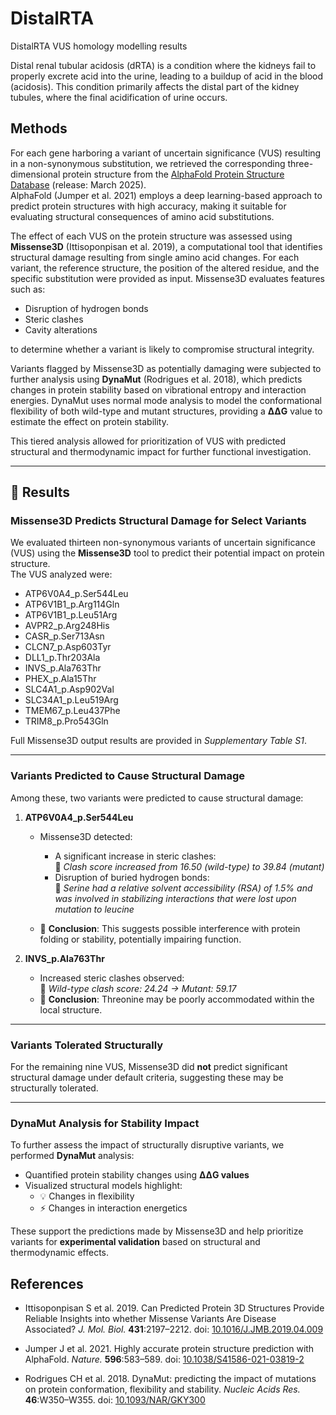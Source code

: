 # DistalRTA
DistalRTA VUS homology modelling results

Distal renal tubular acidosis (dRTA) is a condition where the kidneys fail to properly excrete acid into the urine, leading to a buildup of acid in the blood (acidosis). This condition primarily affects the distal part of the kidney tubules, where the final acidification of urine occurs. 


## Methods

For each gene harboring a variant of uncertain significance (VUS) resulting in a non-synonymous substitution, we retrieved the corresponding three-dimensional protein structure from the [AlphaFold Protein Structure Database](https://alphafold.ebi.ac.uk/) (release: March 2025).  
AlphaFold (Jumper et al. 2021) employs a deep learning-based approach to predict protein structures with high accuracy, making it suitable for evaluating structural consequences of amino acid substitutions.

The effect of each VUS on the protein structure was assessed using **Missense3D** (Ittisoponpisan et al. 2019), a computational tool that identifies structural damage resulting from single amino acid changes. For each variant, the reference structure, the position of the altered residue, and the specific substitution were provided as input. Missense3D evaluates features such as:
- Disruption of hydrogen bonds  
- Steric clashes  
- Cavity alterations  

to determine whether a variant is likely to compromise structural integrity.

Variants flagged by Missense3D as potentially damaging were subjected to further analysis using **DynaMut** (Rodrigues et al. 2018), which predicts changes in protein stability based on vibrational entropy and interaction energies. DynaMut uses normal mode analysis to model the conformational flexibility of both wild-type and mutant structures, providing a **ΔΔG** value to estimate the effect on protein stability.

This tiered analysis allowed for prioritization of VUS with predicted structural and thermodynamic impact for further functional investigation.

---

## 🧪 Results

### Missense3D Predicts Structural Damage for Select Variants

We evaluated thirteen non-synonymous variants of uncertain significance (VUS) using the **Missense3D** tool to predict their potential impact on protein structure.  
The VUS analyzed were:

- ATP6V0A4_p.Ser544Leu  
- ATP6V1B1_p.Arg114Gln  
- ATP6V1B1_p.Leu51Arg  
- AVPR2_p.Arg248His  
- CASR_p.Ser713Asn  
- CLCN7_p.Asp603Tyr  
- DLL1_p.Thr203Ala  
- INVS_p.Ala763Thr  
- PHEX_p.Ala15Thr  
- SLC4A1_p.Asp902Val  
- SLC34A1_p.Leu519Arg  
- TMEM67_p.Leu437Phe  
- TRIM8_p.Pro543Gln  

Full Missense3D output results are provided in *Supplementary Table S1*.

---

### Variants Predicted to Cause Structural Damage

Among these, two variants were predicted to cause structural damage:

1. **ATP6V0A4_p.Ser544Leu**  
   - Missense3D detected:
     - A significant increase in steric clashes:  
       🧱 *Clash score increased from 16.50 (wild-type) to 39.84 (mutant)*
     - Disruption of buried hydrogen bonds:  
       🔗 *Serine had a relative solvent accessibility (RSA) of 1.5% and was involved in stabilizing interactions that were lost upon mutation to leucine*

   - 🔬 **Conclusion**: This suggests possible interference with protein folding or stability, potentially impairing function.

2. **INVS_p.Ala763Thr**  
   - Increased steric clashes observed:  
     🧱 *Wild-type clash score: 24.24 → Mutant: 59.17*
   - 🔬 **Conclusion**: Threonine may be poorly accommodated within the local structure.

---

### Variants Tolerated Structurally

For the remaining nine VUS, Missense3D did **not** predict significant structural damage under default criteria, suggesting these may be structurally tolerated.

---

### DynaMut Analysis for Stability Impact

To further assess the impact of structurally disruptive variants, we performed **DynaMut** analysis:

- Quantified protein stability changes using **ΔΔG values**
- Visualized structural models highlight:
  - 💡 Changes in flexibility
  - ⚡ Changes in interaction energetics

These support the predictions made by Missense3D and help prioritize variants for **experimental validation** based on structural and thermodynamic effects.


## References

- Ittisoponpisan S et al. 2019. Can Predicted Protein 3D Structures Provide Reliable Insights into whether Missense Variants Are Disease Associated? *J. Mol. Biol.* **431**:2197–2212. doi: [10.1016/J.JMB.2019.04.009](https://doi.org/10.1016/J.JMB.2019.04.009)

- Jumper J et al. 2021. Highly accurate protein structure prediction with AlphaFold. *Nature.* **596**:583–589. doi: [10.1038/S41586-021-03819-2](https://doi.org/10.1038/S41586-021-03819-2)

- Rodrigues CH et al. 2018. DynaMut: predicting the impact of mutations on protein conformation, flexibility and stability. *Nucleic Acids Res.* **46**:W350–W355. doi: [10.1093/NAR/GKY300](https://doi.org/10.1093/NAR/GKY300)
